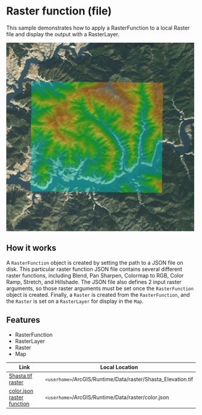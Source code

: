 # Raster function (file)

This sample demonstrates how to apply a RasterFunction to a local Raster file and display the output with a RasterLayer.

![](screenshot.png)

## How it works
A `RasterFunction` object is created by setting the path to a JSON file on disk. This particular raster function JSON file contains several different raster functions, including Blend, Pan Sharpen, Colormap to RGB, Color Ramp, Stretch, and Hillshade. The JSON file also defines 2 input raster arguments, so those raster arguments must be set once the `RasterFunction` object is created. Finally, a `Raster` is created from the `RasterFunction`, and the `Raster` is set on a `RasterLayer` for display in the `Map`.

## Features
- RasterFunction
- RasterLayer
- Raster
- Map

Link | Local Location
---------|-------|
|[Shasta.tif raster](https://www.arcgis.com/home/item.html?id=b051f5c3e01048f3bf11c59b41507896)| `<userhome>`/ArcGIS/Runtime/Data/raster/Shasta_Elevation.tif |
|[color.json raster function](https://www.arcgis.com/home/item.html?id=5356dbf91788474493467519e268cf87)| `<userhome>`/ArcGIS/Runtime/Data/raster/color.json |
